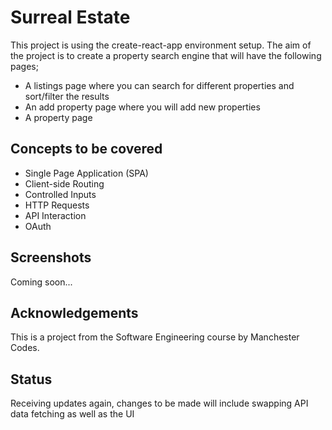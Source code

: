 # Surreal Estate
This project is using the create-react-app environment setup. The aim of the project is to create a property search engine that will have the following pages; <br />
- A listings page where you can search for different properties and sort/filter the results
- An add property page where you will add new properties
- A property page

## Concepts to be covered
- Single Page Application (SPA)
- Client-side Routing
- Controlled Inputs
- HTTP Requests
- API Interaction
- OAuth

## Screenshots
Coming soon...

## Acknowledgements
This is a project from the Software Engineering course by Manchester Codes.

## Status
Receiving updates again, changes to be made will include swapping API data fetching as well as the UI

